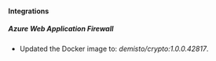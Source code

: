 
#### Integrations
##### Azure Web Application Firewall
- Updated the Docker image to: *demisto/crypto:1.0.0.42817*.
